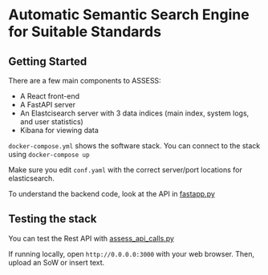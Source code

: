 # Automatic Semantic Search Engine for Suitable Standards 

## Getting Started
There are a few main components to ASSESS:
- A React front-end
- A FastAPI server
- An Elastcisearch server with 3 data indices (main index, system logs, and user statistics)
- Kibana for viewing data

`docker-compose.yml` shows the software stack. You can connect to the stack using `docker-compose up`

Make sure you edit `conf.yaml` with the correct server/port locations for elasticsearch.

To understand the backend code, look at the API in [fastapp.py](https://github.com/nasa-jpl/ASSESS/blob/master/api/fastapp.py)

## Testing the stack
You can test the Rest API with [assess_api_calls.py](https://github.com/nasa-jpl/ASSESS/blob/master/api/assess_api_calls.py)

If running locally, open `http://0.0.0.0:3000` with your web browser. Then, upload an SoW or insert text.
